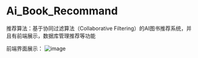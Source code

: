 # Ai_Book_Recommand
推荐算法：基于协同过滤算法（Collaborative Filtering）的AI图书推荐系统，并且有前端展示，数据库管理推荐等功能


前端界面展示：
![image](http://github.com/Byronnar/Ai_Book_Recommand/images/index.png)

